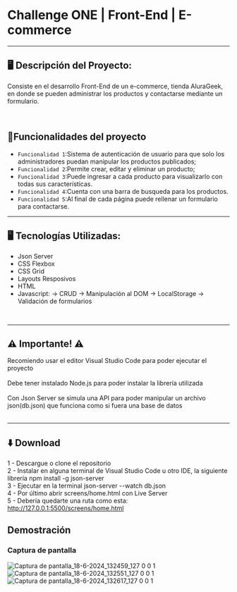 # Challenge ONE | Front-End | E-commerce

---

## 🖥️ Descripción del Proyecto:

Consiste en el desarrollo Front-End de un e-commerce, tienda AluraGeek, en donde se pueden administrar los productos y contactarse mediante un formulario.

</br>

## :hammer:Funcionalidades del proyecto

- `Funcionalidad 1`:Sistema de autenticación de usuario para que solo los administradores puedan manipular los productos publicados;
- `Funcionalidad 2`:Permite crear, editar y eliminar un producto;
- `Funcionalidad 3`:Puede ingresar a cada producto para visualizarlo con todas sus características.
- `Funcionalidad 4`:Cuenta con una barra de busqueda para los productos.
- `Funcionalidad 5`:Al final de cada página puede rellenar un formulario para contactarse.


---
## 🖥️ Tecnologías Utilizadas:

- Json Server
- CSS Flexbox
- CSS Grid
- Layouts Resposivos
- HTML
- Javascript:
-> CRUD
-> Manipulación al DOM
-> LocalStorage
-> Validación de formularios
</br>


---
## ⚠️ Importante! ⚠️

Recomiendo usar el editor Visual Studio Code para poder ejecutar el proyecto </br></br>
Debe tener instalado Node.js para poder instalar la librería utilizada</br></br>
Con Json Server se simula una API para poder manipular un archivo json(db.json) que funciona como si fuera una base de datos</br></br>

---

## ⬇️ Download

1 - Descargue o clone el repositorio </br>
2 - Instalar en alguna terminal de Visual Studio Code u otro IDE, la siguiente librería npm install -g json-server </br>
3 - Ejecutar en la terminal json-server --watch db.json </br>
4 - Por último abrir screens/home.html con Live Server </br>
5 - Debería quedarte una ruta como esta: http://127.0.0.1:5500/screens/home.html</br>

## Demostración

### Captura de pantalla
![Captura de pantalla_18-6-2024_132459_127 0 0 1](https://github.com/FeliGuell/challenger-one-ecommerce/assets/89422098/878aeffd-d48b-4b5c-a6d9-9404b5a740b3)
![Captura de pantalla_18-6-2024_132551_127 0 0 1](https://github.com/FeliGuell/challenger-one-ecommerce/assets/89422098/66351ae2-49f0-4e9c-a6ee-180609c220d8)
![Captura de pantalla_18-6-2024_132617_127 0 0 1](https://github.com/FeliGuell/challenger-one-ecommerce/assets/89422098/d1607699-622c-403f-8a66-76fa6fac6521)



